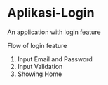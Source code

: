 # Aplikasi-Login
An application with login feature

Flow of login feature
1. Input Email and Password
2. Input Validation
3. Showing Home
